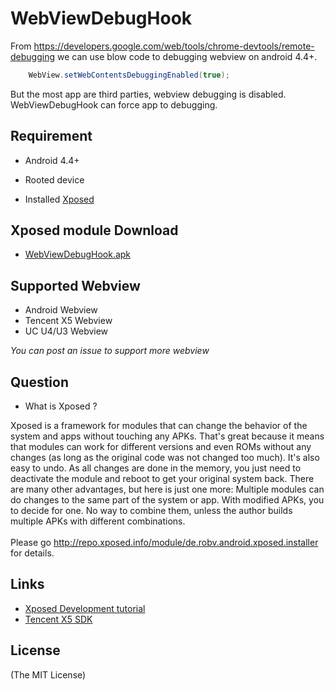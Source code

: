 # WebViewDebugHook

From https://developers.google.com/web/tools/chrome-devtools/remote-debugging we can use blow code to debugging webview on android 4.4+.

```java
    WebView.setWebContentsDebuggingEnabled(true);
```
But the most app are third parties, webview debugging is disabled. WebViewDebugHook can force app to debugging.

## Requirement

- Android 4.4+

- Rooted device

- Installed [Xposed](http://repo.xposed.info/module/de.robv.android.xposed.installer)

## Xposed module Download

- [WebViewDebugHook.apk](app/release/app-release.apk?raw=true)

## Supported Webview

- Android Webview
- Tencent X5 Webview
- UC U4/U3 Webview

*You can post an issue to support more webview*

## Question

- What is Xposed ?

Xposed is a framework for modules that can change the behavior of the system and apps without touching any APKs. That's great because it means that modules can work for different versions and even ROMs without any changes (as long as the original code was not changed too much). It's also easy to undo. As all changes are done in the memory, you just need to deactivate the module and reboot to get your original system back. There are many other advantages, but here is just one more: Multiple modules can do changes to the same part of the system or app. With modified APKs, you to decide for one. No way to combine them, unless the author builds multiple APKs with different combinations.
<br><br>Please go http://repo.xposed.info/module/de.robv.android.xposed.installer for details.

## Links

- [Xposed Development tutorial](https://github.com/rovo89/XposedBridge/wiki/Development-tutorial)
- [Tencent X5 SDK](https://x5.tencent.com/tbs/guide/sdkInit.html)

## License

(The MIT License)

